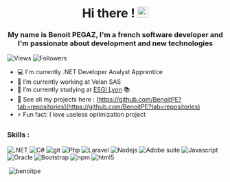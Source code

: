 <h1 align="center">Hi there ! <img src="https://media.giphy.com/media/hvRJCLFzcasrR4ia7z/giphy.gif" width="25px"> </h1>
<h3 align="center">My name is Benoit PEGAZ, I'm a french software developer and I'm passionate about development and new technologies </h3>
<p>
  <img alt="Views" src="https://komarev.com/ghpvc/?username=BenoitPE&style=flat-square" />
  
  <img alt="Followers" src="https://img.shields.io/github/followers/BenoitPE?style=social" />
</p>
  

- 💻 I'm currently .NET Developer Analyst Apprentice
- 🔭 I’m currently working at Velan SAS
- 🌱 I’m currently studying at [ESGI Lyon]("https://www.esgi.fr/campus-lyon.html") 📚
- 👀 See all my projects here : [https://github.com/BenoitPE?tab=repositories](https://github.com/BenoitPE?tab=repositories)
- ⚡ Fun fact: I love useless optimization project 

### Skills : 
<p>
  <img alt=".NET" src="https://img.shields.io/badge/-.NET-45b8d8?style=flat-square&logo=.NET&logoColor=white" />
  <img alt="C#" src="https://img.shields.io/badge/-Csharp-690081?style=flat-square&logo=csharp&logoColor=white" />
  <img alt="git" src="https://img.shields.io/badge/-Git-F05032?style=flat-square&logo=git&logoColor=white" />
<img alt="Php" src="https://img.shields.io/badge/-Php-8993c1?style=flat-square&logo=php&logoColor=white" />
    <img alt="Laravel" src="https://img.shields.io/badge/-Laravel-ef3c2d?style=flat-square&logo=Laravel&logoColor=white" />
    <img alt="Nodejs" src="https://img.shields.io/badge/-Nodejs-539e43?style=flat-square&logo=Node.js&logoColor=white" />
  <img alt="Adobe suite" src="https://img.shields.io/badge/-Adobe suite-ff0000?style=flat-square&logo=Adobe&logoColor=white" />
    <img alt="Javascript" src="https://img.shields.io/badge/-Javascript-f7e018?style=flat-square&logo=Javascript&logoColor=white" />
    <img alt="Oracle" src="https://img.shields.io/badge/-Oracle-ef3c2d?style=flat-square&logo=Oracle&logoColor=white" />
  <img alt="Bootstrap" src="https://img.shields.io/badge/-Bootstrap-7952B3?style=flat-square&logo=Bootstrap&logoColor=white" />
  <img alt="npm" src="https://img.shields.io/badge/-NPM-CB3837?style=flat-square&logo=npm&logoColor=white" />
  <img alt="html5" src="https://img.shields.io/badge/-HTML5-E34F26?style=flat-square&logo=html5&logoColor=white" />
</p>

<p>&nbsp;<img align="center" src="https://github-readme-stats.vercel.app/api?username=benoitpe&show_icons=true&locale=en&theme=dark" alt="benoitpe" /></p>

